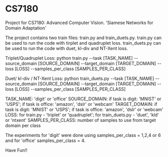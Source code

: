 # CS7180
Project for CS7180: Advanced Computer Vision. 'Siamese Networks for Domain Adaptation'

The project contains two train files: train.py and train_duets.py. train.py can be used to run the code with tirplet and quadruplet loss. train_duets.py can be used to run the code with duet, kl-div and NT-Xent loss.

Triplet/Quadruplet Loss:
python train.py --task [TASK_NAME] --source_domain [SOURCE_DOMAIN] --target_domain [TARGET_DOMAIN] --loss [LOSS] --samples_per_class [SAMPLES_PER_CLASS]

Duet/ kl-div / NT-Xent Loss:
python train_duets.py --task [TASK_NAME] --source_domain [SOURCE_DOMAIN] --target_domain [TARGET_DOMAIN] --loss [LOSS] --samples_per_class [SAMPLES_PER_CLASS]

TASK_NAME: 'digit' or 'office'
SOURCE_DOMAIN: if task is digit: 'MNIST' or 'USPS'; if task is office: 'amazon', 'dslr' or 'webcam'
TARGET_DOMAIN: if task is digit: 'MNIST' or 'USPS'; if task is office: 'amazon', 'dslr' or 'webcam'
LOSS: for train.py - 'triplet' or 'quadruplet'; for train_duets.py - 'duet', 'kld' or 'ntxent'
SAMPLES_PER_CLASS: number of samples to use from target domain per class

The experiments for 'digit' were done using samples_per_class = 1,2,4 or 6 and for 'office' samples_per_class = 4.

Have Fun!!

